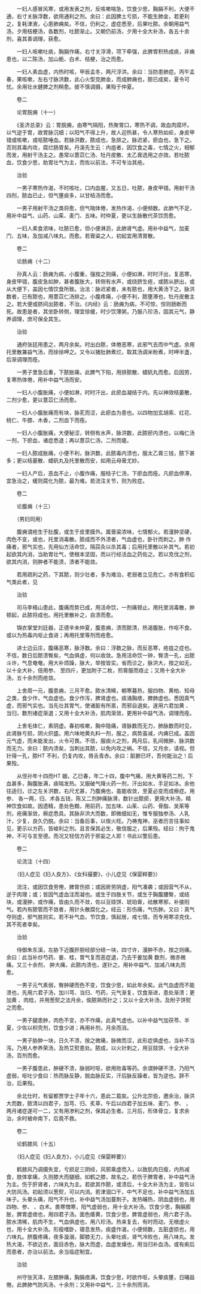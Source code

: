 <!-- { "loadSidebar": true } -->
　　一妇人感冒风寒，或用发表之剂，反咳嗽喘急，饮食少思，胸膈不利，大便不通，右寸关脉浮数，欲用通利之剂。余曰：此因脾土亏损，不能生肺金，若更利之，复耗津液，心患肺痈矣。不信，仍利之，虚症悉至，后果吐脓。余朝用益气汤，夕用桔梗汤，各数剂，吐脓渐止。又朝仍前汤，夕用十全大补汤，各五十余剂，喜其善调理，获愈。

　　一妇人咳嗽吐痰，胸膈作痛，右寸关浮滑，项下牵强，此脾胃积热成痰，非痈患也，以二陈汤，加山栀、白术、桔梗，治之而愈。

　　一妇人素血虚，内热时咳，甲辰孟冬，两尺浮洪。余曰：当防患肺症。丙午孟春，果咳嗽，左右寸脉洪数，此心火型克肺金，而成肺痈也，脓已成矣，夏令可忧。余用壮水健脾之剂稍愈。彼不慎调摄，果殁于仲夏。

　　卷二

　　论胃脘痈（十一）

　　《圣济总录》云：胃脘痈，由寒气隔阳，热聚胃口，寒热不调，故血肉腐坏。以气逆于胃，故胃脉沉细；以阳气不得上升，故人迎热甚，令人寒热如疟，身皮甲错或咳嗽，或呕脓唾血。若脉洪数，脓成也，急排之。脉迟紧，瘀血也，急下之。否则其毒内攻，腐烂肠胃矣。丹溪先生云：内疽者，因饮食之毒，七情之火，相郁而发，用射干汤主之。愚常以薏苡仁汤、牡丹皮散、太乙膏选用之亦效。若吐脓血，饮食少思，助胃壮气为主，而佐以前法，不可专治其疮。

　　治验

　　一男子寒热作渴，不时咳吐，口内血腥，又五日，吐脓，身皮甲错。用射干汤四剂，脓血已止，但气壅痰多，以甘桔汤而愈。

　　一男子用射干汤之类将愈，但气喘体倦，发热作渴，小便频数。此肺气不足，用补中益气、山药、山茱、麦门、五味。时仲夏，更以生脉散代茶饮而愈。

　　一妇人素食浓味，吐脓已愈，但小便淋沥，此肺肾气虚。用补中益气，加麦门、五味，及加减八味丸，而愈。若膏粱之人，初起宜用清胃散。

　　卷二

　　论肠痈（十二）

　　孙真人云：肠痈为病，小腹重，强按之则痛，小便如淋，时时汗出，复恶寒，身皮甲错，腹皮急如肿，甚者腹胀大，转侧有水声，或绕脐生疮，或脓从脐出，或从大便下，盖因七情饮食所致。治法：脉迟紧者，未有脓也，用大黄汤下之。脉洪数者，已有脓也，用薏苡仁汤排之。小腹疼痛，小便不利，脓壅滞也，牡丹皮散主之。若大便或脐间出脓者，不治。《内经》云：肠痈为病，不可惊，惊则肠断而死。故患是者，其坐卧转侧，理宜徐缓，时少饮薄粥，乃服八珍汤，固其元气，静养调理，庶可保全其生。

　　治验

　　通府张廷用患之，两月余矣。时出白脓，体倦恶寒，此邪气去而中气虚。余用托里散兼益气汤，而徐徐呷之。又令以猪肚肺煮烂，取其汤调米粉煮，时呷半盏，后渐调理而痊。

　　一男子里急后重，下脓胀痛，此脾气下陷，用排脓散、蜡矾丸而愈。后因劳，复寒热体倦，用补中益气汤而安。

　　一妇人小腹胀痛，小便如淋，时时汗出，此瘀血凝结于内。先以神效栝蒌散，二剂少愈，更以薏苡仁汤而愈。

　　一妇人小腹胀痛而有块，脉芤而涩，此瘀血为患也。以四物加玄胡索、红花、桃仁、牛膝、木香，二剂血下而痊。

　　一妇人小腹胀痛，大便秘涩，转侧有水声，脉洪数，此脓瘀内溃也，以梅仁汤一剂，下瘀血，诸症悉退；再以薏苡仁汤，二剂而瘥。

　　一妇人脓成胀痛，小便不利，脉洪数，此脓毒内溃也，服太乙膏三钱，脓下甚多；更以栝蒌散、蜡矾丸及托里散而安，如用云母膏尤妙。

　　一妇人产后，恶血不止，小腹作痛，服栝子仁汤，下瘀血而痊。凡瘀血停滞，宜急治之，缓则腐化为脓，最为难。若流注关节，则为败症。

　　卷二

　　论腹痈（十三）

　　（男妇同用）

　　腹痈谓疮生于肚腹，或生于皮里膜外。属膏粱浓味，七情郁火。若漫肿坚硬，肉色不变，或也，托里消毒散。脓成而不外溃者，气血虚也，卧针而刺之。肿 作痛者，邪气实也，先用仙方活命饮，隔蒜灸以杀其毒；后用托里散以补其气。若初起欲其内消，当助胃壮气，使根本坚固，而以行经活血之药佐之。若以克伐之剂，欲其内消，则肿者不能溃，溃者不能敛。

　　若用疏利之药，下其脓，则少壮者，多为难治，老弱者立见危亡。亦有食积疝气类此者，见

　　治验

　　司马李梧山患此，腹痛而势已成，用活命饮，一剂痛顿止。用托里消毒散，肿顿起，此脓将成也。用托里散补之，自溃而愈。

　　锦衣掌堂刘廷器，正德辛未仲夏，腹患痈，溃而脓清，热渴腹胀，作呕不食。或以为热毒内呕止食进；再用托里等剂而疮愈。

　　进士边云庄，腹痛恶寒，脉浮数。余曰：浮数之脉，而反恶寒，疮疽之症也。不信，数日后脓溃臀矣，气血俱虚，何以收敛。急用活命饮一钟，臀溃一孔，出脓斗许，气息奄奄。用大补烦躁，脉大，举按皆实。省而诊之，脉洪大，按之如无，以十全大补，倍用参、 至四斤，更加附子二枚，煎膏服而痉止；又用十全大补汤，五十余剂而疮敛。

　　上舍周一元，腹患痈，三月不愈。脓水清稀，朝寒暮热，服四物、黄柏、知母之类，食少作，气血虚也。食少作泻，脾肾虚也。痰涌胸痞，脾肺虚也。悉因真气虚，而邪气实也。当先壮其胃气，使诸脏有所禀，而邪自退矣。遂用六君加黄 、当归，数剂诸症渐退；又用十全大补汤，肌肉渐敛，更用补中益气汤，调理而痊。

　　上舍毛体仁，素阴虚。春初咳嗽，胸中隐痛，肾脉数而无力，肺脉数而时见，此肾脉亏损，阴火炽盛。用六味地黄丸料一剂，服之，病势虽减，内痈已成。盖因元气虚，而未能发出，火令可畏。不信，服痰火之剂，两月后，乳间微肿，脉洪数而无力。余曰：脓内溃矣，当刺出其脓，以免内攻之祸。不信，又月余，请视。但针得一孔，脓HT 不利，仍复内攻，唇舌青赤。余曰：脏腑已坏，吾何能治之！后果殁。

　　从侄孙年十四而HT 姻，乙巳春，年二十四，腹中气痛，用大黄等药二剂，下血甚多，胸腹胀满，痰喘发热。又服破气降火药一剂，汗出如水，手足如冰。余他往适归，诊之左关洪数，右尺尤甚，乃腹痈也，虽能收敛，至夏必变而成瘵症。用参、 各一两，归、术各五钱，陈又二剂肿痛脉滑，数针出脓瘀，更用大补汤，精神饮食如故。因遗精，患处色黯，用前药，加五味、山茱、山药、骨脂、吴茱等剂，疮痛渐敛，瘵症悉具。其脉非洪大而数，即微细如无，惟专服独参汤、人乳汁，少复，良久仍脱。余曰：当备后事，以俟火旺。乃祷鬼神，巫者历言往事如见，更示以方药，皆峻利之剂。且言保其必生，敬信服之，后果殁。经曰：拘于鬼神，不可与言至德。而况又轻信方药于邪妄之人耶！书此以警后患。

　　卷二

　　论流注（十四）

　　（妇人症见《妇人良方》、《女科撮要》，小儿症见《保婴粹要》）

　　流注，或因饮食劳倦，脾胃伤损；或因房劳阴虚，阳气凑袭；或因营气不从，逆于肉理；或；皆因气虚血注而凝也。或生于四肢关节，或生于胸腹腰臀，或结块，或漫肿，或作痛，皆由久而不敛，佐以豆豉饼、琥珀膏，祛散寒邪，补接阳气。若内有脓管而不敛者，用针头散腐化之。经云：形伤痛，气伤肿。又曰：真气夺则虚，邪气胜则实。若不补气血，节饮食，慎起居，戒七情，而专用寒凉克伐，其不死者幸矣。

　　治验

　　侍御朱东溪，左胁下近腹肝胆经部分结一块，四寸许，漫肿不赤，按之则痛。余曰：此当补炒芍药、姜、桂，胃气复而恶症退，乃去干姜加黄 数剂，微赤微痛。又三十余剂， 肿大痛，此脓内溃也，遂针之。用补中益气、加减八味丸而愈。

　　一男子元气素弱，臀肿硬而色不变，饮食少思，如此年余矣。此气血虚而不能溃也，先用六君子汤，加川芎、当归、芍药，元气渐复，饮食渐进，患处渐溃；更加黄 、肉桂，并用葱熨之法月余，俟脓熟而针之；又以十全大补汤，及附子饼熨之而愈。

　　一男子腿患肿，肉色不变，亦不作痛，此真气虚也。以补中益气加茯苓、半夏，少佐以枳壳剂，饮食少进；再用补剂，月余而消。

　　一男子胁肿一块，日久不溃，按之微痛，脉微而涩，此形症俱虚也，当补不当泻。乃用人参养荣汤，及热艾熨患处。脓成，以火针刺之，用豆豉饼、十全大补汤，百剂而愈。

　　一男子腹患此，肿硬不溃，脉弱时呕，欲用败毒等药。余谓肿硬不溃，乃阳气虚弱，呕吐少食曰：热而脉反静，脱血脉反实，汗后脉反躁者，皆为逆也。辞不治，后果殁。

　　余北仕时，有留都贾学士子年十六，患此二载矣。公升北宗伯，邀余治，脉洪大而数，脓清以四君子，加芎、归、炙草，午后以四君子加五味、麦门、参、 ，两月诸症遂可一二，又有用渗利之剂，保其必生者。三月后，形体骨立，复求余治，余时被命南下，后竟不救。

　　卷二

　　论鹤膝风（十五）

　　（妇人症见《妇人良方》，小儿症见《保婴粹要》）

　　鹤膝风乃调摄失宜，亏损足三阴经，风邪乘虚而入，以致肌肉日瘦，内热减食，肢体挛痛，久则膝大而腿细，如鹤之膝，故名之。若伤于脾胃者，补中益气汤为主。伤于肝肾者，六味丸为主。若欲其作脓，或溃后，十全大补汤为主，皆佐以大防风汤。初起须以葱熨，可以内消。若津涸口干，中气不足也，补中益气汤加五味子。头晕头痛，阳气不升也，补中益气汤加蔓荆子。发热晡热，阴血虚弱也，用四物、参、 、白术。畏寒憎寒，阳气虚弱也，用十全大补汤。饮食少思，胸膈膨胀，脾胃虚痞也，用四君子汤。面色痿黄，饮食少思，脾胃虚弱也，用六君子汤。脓水清稀，肌肉不生，气血俱虚也，用八珍汤。热来复去，有时而动，无根虚火也，用十全大补汤。形瘦嗜卧，寝息发热，痰盛作渴，小便频数，五脏虚损也，用六味丸。脐腹疼痛，夜多漩溺，脚膝无力，头晕吐痰，肾气冷败也，用八味丸。发热大渴，不欲近衣，面目赤色，脉大而虚，血虚发燥也，用当归补血汤。或有痢后而患者，亦治以前法。余当临症制宜。

　　治验

　　州守张天泽，左膝肿痛，胸膈痞满，饮食少思，时欲作呕，头晕痰壅，日晡益倦。此脾肺气防风汤，十余剂；又用补中益气，三十余剂而消。

